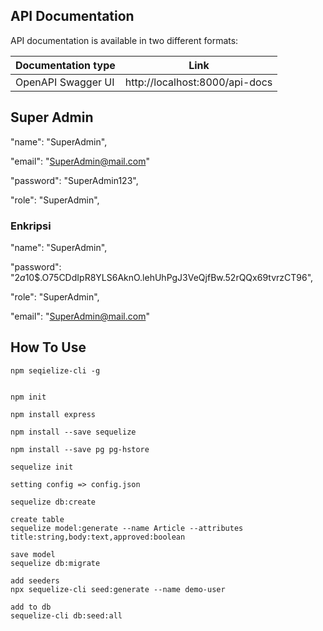 ## API Documentation

API documentation is available in two different formats:

| Documentation type | Link                           |
| ------------------ | ------------------------------ |
| OpenAPI Swagger UI | http://localhost:8000/api-docs |

## Super Admin

"name": "SuperAdmin",

"email": "SuperAdmin@mail.com"

"password": "SuperAdmin123",

"role": "SuperAdmin",

### Enkripsi

"name": "SuperAdmin",

"password": "$2a$10$.O75CDdIpR8YLS6AknO.lehUhPgJ3VeQjfBw.52rQQx69tvrzCT96",

"role": "SuperAdmin",

"email": "SuperAdmin@mail.com"

## How To Use

```
npm seqielize-cli -g


npm init

npm install express

npm install --save sequelize

npm install --save pg pg-hstore

sequelize init

setting config => config.json

sequelize db:create

create table
sequelize model:generate --name Article --attributes title:string,body:text,approved:boolean

save model
sequelize db:migrate

add seeders
npx sequelize-cli seed:generate --name demo-user

add to db
sequelize-cli db:seed:all
```
